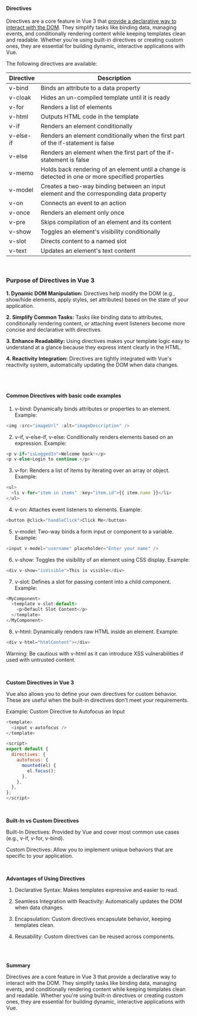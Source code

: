 #### Directives 

Directives are a core feature in Vue 3 that <ins>provide a declarative way to interact with the DOM</ins>. They simplify tasks like binding data, managing events, and conditionally rendering content while keeping templates clean and readable. Whether you're using built-in directives or creating custom ones, they are essential for building dynamic, interactive applications with Vue.

<p>The following directives are available:</p>

| Directive	| Description |
| --- | --------|
| v-bind |	Binds an attribute to a data property |
| v-cloak |	Hides an un-compiled template until it is ready |
| v-for |	Renders a list of elements |
| v-html |	Outputs HTML code in the template |
| v-if |	Renders an element conditionally |
| v-else-if |	Renders an element conditionally when the first part of the if-statement is false |
| v-else |	Renders an element when the first part of the if-statement is false |
| v-memo |	Holds back rendering of an element until a change is detected in one or more specified properties |
| v-model	| Creates a two-way binding between an input element and the corresponding data property |
| v-on |	Connects an event to an action |
| v-once |	Renders an element only once |
| v-pre |	Skips compilation of an element and its content |
| v-show	 | Toggles an element's visibility conditionally |
| v-slot |	Directs content to a named slot |
| v-text |	Updates an element's text content |


&nbsp;
&nbsp;

### Purpose of Directives in Vue 3

**1. Dynamic DOM Manipulation:**
Directives help modify the DOM (e.g., show/hide elements, apply styles, set attributes) based on the state of your application.


**2. Simplify Common Tasks:**
Tasks like binding data to attributes, conditionally rendering content, or attaching event listeners become more concise and declarative with directives.


**3. Enhance Readability:**
Using directives makes your template logic easy to understand at a glance because they express intent clearly in the HTML.


**4. Reactivity Integration:**
Directives are tightly integrated with Vue's reactivity system, automatically updating the DOM when data changes.




&nbsp;<br>
&nbsp;<br>

#### Common Directives with basic code examples 

1. v-bind:
Dynamically binds attributes or properties to an element.
Example:

``` js
<img :src="imageUrl" :alt="imageDescription" />
```


2. v-if, v-else-if, v-else:
Conditionally renders elements based on an expression.
Example:

``` js
<p v-if="isLoggedIn">Welcome back!</p>
<p v-else>Login to continue.</p>
```

3. v-for:
Renders a list of items by iterating over an array or object.
Example:

```js
<ul>
  <li v-for="item in items" :key="item.id">{{ item.name }}</li>
</ul>
```

4. v-on:
Attaches event listeners to elements.
Example:

``` js
<button @click="handleClick">Click Me</button>
```

5. v-model:
Two-way binds a form input or component to a variable.
Example:

```js
<input v-model="username" placeholder="Enter your name" />
```

6. v-show:
Toggles the visibility of an element using CSS display.
Example:

``` js
<div v-show="isVisible">This is visible</div>
```


7. v-slot:
Defines a slot for passing content into a child component.
Example:

```js
<MyComponent>
  <template v-slot:default>
    <p>Default Slot Content</p>
  </template>
</MyComponent>
```


8. v-html:
Dynamically renders raw HTML inside an element.
Example:

``` js
<div v-html="htmlContent"></div>
```

Warning: Be cautious with v-html as it can introduce XSS vulnerabilities if used with untrusted content.


&nbsp;

**Custom Directives in Vue 3**

Vue also allows you to define your own directives for custom behavior. These are useful when the built-in directives don't meet your requirements.

Example: Custom Directive to Autofocus an Input

```js
<template>
  <input v-autofocus />
</template>

<script>
export default {
  directives: {
    autofocus: {
      mounted(el) {
        el.focus();
      },
    },
  },
};
</script>
```


&nbsp;<br>

**Built-In vs Custom Directives**

Built-In Directives: Provided by Vue and cover most common use cases (e.g., v-if, v-for, v-bind).

Custom Directives: Allow you to implement unique behaviors that are specific to your application.



&nbsp;<br>

**Advantages of Using Directives**

1. Declarative Syntax: Makes templates expressive and easier to read.


2. Seamless Integration with Reactivity: Automatically updates the DOM when data changes.


3. Encapsulation: Custom directives encapsulate behavior, keeping templates clean.


4. Reusability: Custom directives can be reused across components.



&nbsp;<br>
&nbsp;<br>

**Summary**

Directives are a core feature in Vue 3 that provide a declarative way to interact with the DOM. They simplify tasks like binding data, managing events, and conditionally rendering content while keeping templates clean and readable. Whether you're using built-in directives or creating custom ones, they are essential for building dynamic, interactive applications with Vue.

